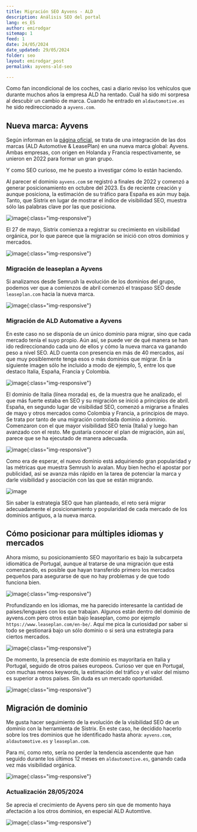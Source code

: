 ```yaml
---
title: Migración SEO Ayvens - ALD
description: Análisis SEO del portal
lang: es_ES
author: emirodgar
sitemap: 1
feed: 1
date: 24/05/2024
date_updated: 29/05/2024
folder: seo
layout: emirodgar_post
permalink: ayvens-ald-seo

---
```


Como fan incondicional de los coches, casi a diario reviso los vehículos que durante muchos años la empresa ALD ha rentado. 
Cuál ha sido mi sorpresa al descubir un cambio de marca. Cuando he entrado en `aldautomotive.es` he sido redireccionado a `ayvens.com`.

## Nueva marca: Ayvens 

Según informan en la [página oficial](https://www.societegenerale.com/en/news/all-news/ald-automotive-i-leaseplan-unveils-new-global-mobility-brand), se trata de una integración de las dos marcas (ALD Automotive & LeasePlan) en una nueva marca global: Ayvens.
Ambas empresas, con origen en Holanda y Francia respectivamente, se unieron en 2022 para formar un gran grupo.

Y como SEO curioso, me he puesto a investigar cómo lo están haciendo. 

Al parecer el dominio `ayvens.com` se registró a finales de 2022 y comenzó a generar posicionamiento en octubre del 2023.
Es de reciente creación y aunque posiciona, la estimación de su tráfico para España es aún muy baja.
Tanto, que Sistrix en lugar de mostrar el índice de visibilidad SEO, muestra sólo las palabras clave por las que posiciona.

![image](https://github.com/Emirodgar/w-emirodgar-com/assets/4302127/74111aff-4a2a-4203-ac73-02a12ee5c502){:class="img-responsive"}

El 27 de mayo, Sistrix comienza a registrar su crecimiento en visibilidad orgánica, por lo que parece que la migración se inició con otros dominios y mercados.

![image](https://github.com/Emirodgar/w-emirodgar-com/assets/4302127/ce24d494-d7fb-4991-ab75-12e95d090023){:class="img-responsive"}

### Migración de leaseplan a Ayvens

Si analizamos desde Semrush la evolución de los dominios del grupo, podemos ver que a comienzos de abril comenzó el traspaso SEO desde `leaseplan.com` hacia la nueva marca.

![image](https://github.com/Emirodgar/w-emirodgar-com/assets/4302127/8b5822b0-8d43-4a34-aea1-185d7cdfb7ae){:class="img-responsive"}


### Migración de ALD Automative a Ayvens

En este caso no se disponía de un único dominio para migrar, sino que cada mercado tenía el suyo propio. Aún así, se puede ver de qué manera se han ido redireccionando cada uno de ellos y cómo la nueva marca va ganando peso a nivel SEO.
ALD cuenta con presencia en más de 40 mercados, así que muy posiblemente tenga esos o más dominios que migrar. En la siguiente imagen sólo he incluido a modo de ejemplo, 5, entre los que destaco Italia, España, Francia y Colombia.

![image](https://github.com/Emirodgar/w-emirodgar-com/assets/4302127/7e1a80a3-c641-4b24-aa91-8aaabc130d84){:class="img-responsive"}

El dominio de Italia (línea morada) es, de la muestra que he analizado, el que más fuerte estaba en SEO y su migración se inició a principios de abril. España, en segundo lugar de visibilidad SEO, comenzó a migrarse a finales de mayo y otros mercados como Colombia y Francia, a principios de mayo.
Se trata por tanto de una migración controlada dominio a dominio. Comenzaron con el que mayor visibilidad SEO tenía (Italia) y luego han avanzado con el resto. Me gustaría conocer el plan de migración, aún así, parece que se ha ejecutado de manera adecuada.

![image](https://github.com/Emirodgar/w-emirodgar-com/assets/4302127/b325cfc1-55e3-4965-a52c-6fbf9ed33b3e){:class="img-responsive"}

Como era de esperar, el nuevo dominio está adquiriendo gran popularidad y las métricas que muestra Semrush lo avalan.
Muy bien hecho el apostar por publicidad, así se avanza más rápido en la tarea de potenciar la marca y darle visibilidad y asociación con las que se están migrando.


![image](https://github.com/Emirodgar/w-emirodgar-com/assets/4302127/6ac9941c-d073-4f6e-bf37-f4980f3b136f)



Sin saber la estrategia SEO que han planteado, el reto será migrar adecuadamente el posicionamiento y popularidad de cada mercado de los dominios antiguos, a la nueva marca. 

## Cómo posicionar para múltiples idiomas y mercados

Ahora mismo, su posicionamiento SEO mayoritario es bajo la subcarpeta idiomática de Portugal, aunque al tratarse de una migración que está comenzando, es posible que hayan transferido primero los mercados pequeños para asegurarse de que no hay problemas y de que todo funciona bien.

![image](https://github.com/Emirodgar/w-emirodgar-com/assets/4302127/b2f356c3-64dc-47ed-8ef4-c99c8c2d7a18){:class="img-responsive"}

Profundizando en los idiomas, me ha parecido interesante la cantidad de países/lenguajes con los que trabajan. Algunos están dentro del dominio de ayvens.com pero otros están bajo leaseplan, como por ejemplo `https://www.leaseplan.com/en-be/`.
Aquí me pica la curiosidad por saber si todo se gestionará bajo un sólo dominio o si será una estrategia para ciertos mercados.

![image](https://github.com/Emirodgar/w-emirodgar-com/assets/4302127/9388c843-1d08-42e1-abed-f46d66680334){:class="img-responsive"}

De momento, la presencia de este dominio es mayoritaria en Italia y Portugal, seguido de otros países europeos. 
Curioso ver que en Portugal, con muchas menos keywords, la estimación del tráfico y el valor del mismo es superior a otros países. Sin duda es un mercado oportunidad.

![image](https://github.com/Emirodgar/w-emirodgar-com/assets/4302127/045f0be6-9a4b-4907-b114-f5daee5f1e9f){:class="img-responsive"}


## Migración de dominio

Me gusta hacer seguimiento de la evolución de la visibilidad SEO de un dominio con la herramienta de Sistrix.
En este caso, he decidido hacerlo sobre los tres dominios que he identificado hasta ahora: `ayvens.com`, `aldautomotive.es` y `leaseplan.com`.

Para mí, como reto, sería no perder la tendencia ascendente que han seguido durante los últimos 12 meses en `aldautomotive.es`, ganando cada vez más visibilidad orgánica.


![image](https://github.com/Emirodgar/w-emirodgar-com/assets/4302127/4991d813-0c2c-4ddc-af5a-5c56acc77b44){:class="img-responsive"}

### Actualización 28/05/2024

Se aprecia el crecimiento de Ayvens pero sin que de momento haya afectación a los otros dominios, en especial ALD Automtive.

![image](https://github.com/Emirodgar/w-emirodgar-com/assets/4302127/af6346c1-b33a-4486-bbbf-595429c197c7){:class="img-responsive"}


